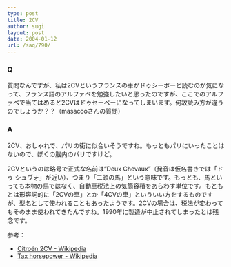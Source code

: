 ```yaml
---
type: post
title: 2CV
author: sugi
layout: post
date: 2004-01-12
url: /saq/790/
---
```

### Q 

質問なんですが、私は2CVというフランスの車がドゥシーボーと読むのが気になって、フランス語のアルファベを勉強したいと思ったのですが、ここでのアルファベで当てはめると2CVはドゥセーベーになってしまいます。何故読み方が違うのでしょうか？？（masacooさんの質問）

### A 

2CV、おしゃれで、パリの街に似合いそうですね。もっともパリにいったことはないので、ぼくの脳内のパリですけど。

2CVというのは略号で正式な名前は“Deux Chevaux”（発音は仮名書きでは「ドゥ シュヴォ」が近い）、つまり「二頭の馬」という意味です。もっとも、馬といっても本物の馬ではなく、自動車税法上の気筒容積をあらわす単位です。もともとは形容詞的に「2CVの車」とか「4CVの車」といういい方をするものですが、型名として使われることもあったようです。2CVの場合は、税法が変わってもそのまま使われてきたんですね。1990年に製造が中止されてしまったとは残念です。

参考：

  * <a href="http://en2.wikipedia.org/wiki/Citro%EBn_2CV" onclick="_gaq.push(['_trackEvent', 'outbound-article', 'http://en2.wikipedia.org/wiki/Citro%EBn_2CV', 'Citro&euml;n 2CV - Wikipedia']);" >Citro&euml;n 2CV - Wikipedia</a>
  * <a href="http://en2.wikipedia.org/wiki/Tax_horsepower" onclick="_gaq.push(['_trackEvent', 'outbound-article', 'http://en2.wikipedia.org/wiki/Tax_horsepower', 'Tax horsepower - Wikipedia']);" >Tax horsepower - Wikipedia</a>
